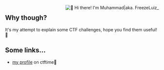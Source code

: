 <img align="right" src="https://github.com/FreezeLuiz/CTF-Writeups/blob/master/stash/freezeluiz.gif" alt="👋 Hi there! I'm Muhammad|aka. FreezeLuiz_" title="👋 Hi there! I'm Muhammad|aka. FreezeLuiz_"/>

## Why though?
It's my attempt to explain some CTF challenges, hope you find them useful!
📖

## Some links...

* [my profile](https://ctftime.org/user/61999) on ctftime🚩

